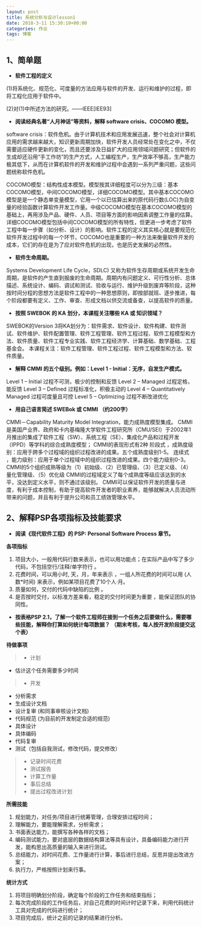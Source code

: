 ```yaml
---
layout: post
title: 系统分析与设计lesson1
date: 2018-3-11 15:30:10+00:00
categories: 作业
tags: 博客
---
```



## 1、简单题
 - **软件工程的定义**

(1)将系统化、规范化、可度量的方法应用与软件的开发、运行和维护的过程，即将工程化应用于软件中。

(2)对(1)中所述方法的研究。——IEEE[IEE93]
 - **阅读经典名著“人月神话”等资料，解释 software crisis、COCOMO 模型。**

 software crisis：软件危机。由于计算机技术和应用发展迅速，整个社会对计算机应用的需求越来越大，知识更新周期加快，软件开发人员经常处在变化之中，不仅需要适应硬件更新的变化，而且还要涉及日益扩大的应用领域问题研究；但软件的生成却还沿用“手工作坊”的生产方式，人工编程生产，生产效率不够高，生产能力极其低下，从而在计算机软件的开发和维护过程中会遇到一系列严重问题，这些问题统称软件危机。

 COCOMO模型：结构性成本模型。模型按其详细程度可以分为三级：基本COCOMO模型，中间COCOMO模型，详细COCOMO模型。其中基本COCOMO模型是是一个静态单变量模型，它用一个以已估算出来的原代码行数(LOC)为自变量的经验函数计算软件开发工作量。中级COCOMO模型在基本COCOMO模型的基础上，再用涉及产品、硬件、人员、项目等方面的影响因素调整工作量的估算。详细COCOMO模型包括中间COCOMO模型的所有特性，但更进一步考虑了软件工程中每一步骤（如分析、设计）的影响。软件工程的定义其实核心就是要规范化软件开发过程中的每一个环节，COCOMO也是重要的一种方法来衡量软件开发的成本，它们的存在是为了应对软件危机的出现，也是历史发展的必然性。 
 - **软件生命周期。**
 
 Systems Development Life Cycle，SDLC) 又称为软件生存周期或系统开发生命周期，是软件的产生直到报废的生命周期。周期内有问题定义、可行性分析、总体描述、系统设计、编码、调试和测试、验收与运行、维护升级到废弃等阶段，这种按时间分程的思想方法是软件工程中的一种思想原则，即按部就班、逐步推进，每个阶段都要有定义、工作、审查、形成文档以供交流或备查，以提高软件的质量。
 - **按照 SWEBOK 的 KA 划分，本课程关注哪些 KA 或 知识领域？**
 
 SWEBOK的Version 3将KA划分为：软件需求、软件设计、软件构建、软件测试、软件维护、软件配置管理、软件工程管理、软件工程过程、软件工程模型和方法、软件质量、软件工程专业实践、软件工程经济学、计算基础、数学基础、工程基金会。
 本课程关注：软件工程管理、软件工程过程、软件工程模型和方法、软件质量。
 - **解释 CMMI 的五个级别。例如：Level 1 - Initial：无序，自发生产模式。**
 
Level 1 – Initial 过程不可测，极少的控制和反馈 
Level 2 – Managed 过程定格，能反馈 
Level 3 – Defined 过程标准化，积极主动的 
Level 4 – Quantitatively Managed 过程可度量且可控 
Level 5 – Optimizing 过程不断改进优化
 - **用自己语言简述 SWEBok 或 CMMI （约200字）**
 
 CMMI－Capability Maturity Model Integration，能力成熟度模型集成。
  CMMI是美国产业界、政府和卡内基梅隆大学软件工程研究所（CMU/SEI）于2002年1月推出的集成了软件工程（SW）、系统工程（SE）、集成化产品和过程开发（IPPD）等学科的综合成熟度模型；
  CMMI的表现形式有2种
阶段式 ，成熟度级别：应用于跨多个过程域的组织过程改进的成果。五个成熟度级别1-5。 
 连续式 ，能力级别：应用于单个过程域中的组织过程改进的成果。四个能力级别0-3。
 CMMI的5个组织成熟等级为（1）初始级、（2）已管理级、（3）已定义级、（4）量化管理级、（5）优化级
 CMMI的过程域定义了每个成熟度等级应该达到的水平，没达到定义水平，则不通过该级别。
  CMMI可以保证软件开发的质量与进度，有利于成本控制，有助于提高软件开发者的职业素养，能够就解决人员流动所带来的问题，并且有利于提升公司和员工绩效管理水平。

## 2、解释PSP各项指标及技能要求

 - **阅读《现代软件工程》的 PSP: Personal Software Process 章节。**
 
 [1]: http://www.cnblogs.com/xinz/archive/2011/11/27/2265425.html

**各项指标**
1. 项目大小，一般用代码行数来表示，也可以用功能点；在实际产品中写了多少代码，不包括空行/注释/单字符行 。
2. 花费时间，可以用小时, 天，月，年来表示 ，一组人所花费的时间可以用 (人数*时间) 来表示，例如某项目花费了10个人·月。
3. 质量如何，交付的代码中缺陷的比例 。
4. 是否按时交付，以标准方差来看，稳定的交付时间更为重要 ，能保证团队的协同性。
 - **按表格PSP 2.1，了解一个软件工程师在接到一个任务之后要做什么，需要哪些技能，解释你打算如何统计每项数据？ （期末考核，每人按开发阶段提交这个表）**
 
 **待做事项**
 >- 计划
  * 估计这个任务需要多少时间
>- 开发
  * 分析需求
  * 生成设计文档
  * 设计复审 (和同事审核设计文档)
  * 代码规范 (为目前的开发制定合适的规范)
  * 具体设计
  * 具体编码
  * 代码复审
  * 测试（包括自我测试，修改代码，提交修改）
>- 记录时间花费
>- 测试报告
>- 计算工作量
>- 事后总结
>- 提出过程改进计划

**所需技能**
1. 规划能力，对任务/项目进行统筹管理，合理安排过程时间；
2. 理解能力，要能理解需求，分析需求；
3. 书面表达能力，能撰写各种各样的文档；
4. 编码测试能力，要对底层的数据结构算法等具有设计，具备编码能力进行开发，能构思出高质量的输入来进行测试。
5. 总结能力，对时间花费、工作量进行计算，事后进行总结，反思并提出改进方案；
6. 执行力，严格按照计划来行事。
 

**统计方式**
1. 将项目明确划分阶段，确定每个阶段的工作任务和结束指标；
2. 每次完成阶段的工作任务后，对自己花费的时间计时记录下来，利用代码统计工具对完成的代码进行统计；
3. 项目完成后，统计之前的记录的结果进行分析。
 